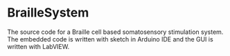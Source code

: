 # BrailleSystem
The source code for a Braille cell based somatosensory stimulation system. The embedded code is written with sketch in Arduino IDE and the GUI is written with LabVIEW. 
